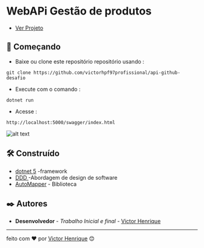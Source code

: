 # WebAPi Gestão de produtos

* [Ver Projeto](https://github-api-users-desafio.web.app)


## 🚀 Começando

* Baixe ou clone este repositório repositório usando : 
```
git clone https://github.com/victorhpf97profissional/api-github-desafio
```
* Execute com o comando : 
```
dotnet run
```
* Acesse : 
```
http://localhost:5000/swagger/index.html
```

 ![alt text](https://i.ibb.co/tQjJYRK/1.png)

## 🛠️ Construído

* [dotnet 5](https://docs.microsoft.com/pt-br/dotnet/)  -framework 
* [DDD ](https://en.wikipedia.org/wiki/Domain-driven_design) -Abordagem de design de software
* [AutoMapper](https://docs.automapper.org/en/stable/) - Biblioteca




## ✒️ Autores

* **Desenvolvedor** - *Trabalho Inicial e final* - [Victor Henrique](https://github.com/victorhpf97profissional)

---
feito com ❤️ por [Victor Henrique](https://github.com/victorhpf97profissional) 😊
